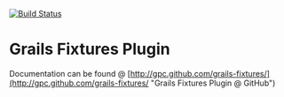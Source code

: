 [![Build Status](https://travis-ci.org/gpc/grails-fixtures.svg)](https://travis-ci.org/gpc/grails-fixtures)

Grails Fixtures Plugin
===

Documentation can be found @ [http://gpc.github.com/grails-fixtures/](http://gpc.github.com/grails-fixtures/ "Grails Fixtures Plugin @ GitHub")

